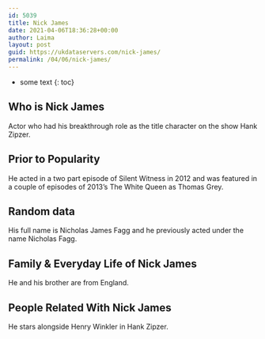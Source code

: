 ```yaml
---
id: 5039
title: Nick James
date: 2021-04-06T18:36:28+00:00
author: Laima
layout: post
guid: https://ukdataservers.com/nick-james/
permalink: /04/06/nick-james/
---
```


* some text
{: toc}


## Who is Nick James
                  
                  
                  
Actor who had his breakthrough role as the title character on the show Hank Zipzer.
                  
              
            
              
            
                
                
                
## Prior to Popularity
                  
                  
                  
He acted in a two part episode of Silent Witness in 2012 and was featured in a couple of episodes of 2013&#8217;s The White Queen as Thomas Grey. 
                  
              
            
              
            
                
                
                
## Random data
                  
                  
                  
His full name is Nicholas James Fagg and he previously acted under the name Nicholas Fagg. 
                  
              
            
              
            
                
                
                
## Family & Everyday Life of Nick James
                  
                  
                  
He and his brother are from England.
                  
              
            
              
            
                
                
                
## People Related With Nick James
                  
                  
                  
He stars alongside Henry Winkler in Hank Zipzer.
                  
              
            
              
            
                
              
            
              
              
            
            
              
            
          
          
          